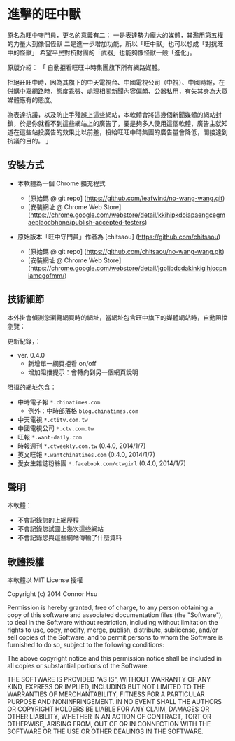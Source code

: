 # 進擊的旺中獸

原名為旺中守門員，更名的意義有二：
一是表達勢力龐大的媒體，其濫用第五權的力量大到像個怪獸
二是進一步增加功能，所以「旺中獸」也可以想成「對抗旺中的怪獸」
希望平民對抗財團的「武器」也能夠像怪獸一般「進化」。


原版介紹：
「
自動拒看旺旺中時集團旗下所有網路媒體。

拒絕旺旺中時，因為其旗下的中天電視台、中國電視公司（中視）、中國時報，在[併購中嘉網路](http://zh.wikipedia.org/zh-tw/%E6%97%BA%E6%97%BA%E4%B8%AD%E6%99%82%E4%BD%B5%E8%B3%BC%E4%B8%AD%E5%98%89%E6%A1%88)時，態度乖張、處理相關新聞內容偏頗、公器私用，有失其身為大眾媒體應有的態度。

為表達抗議，以及防止手殘誤上這些網站，本軟體會將這幾個新聞媒體的網站封鎖，於是你就看不到這些網站上的廣告了，要是夠多人使用這個軟體，廣告主就知道在這些站投廣告的效果比以前差，投給旺旺中時集團的廣告量會降低，間接達到抗議的目的。
」

## 安裝方式

* 本軟體為一個 Chrome 擴充程式
  - [原始碼 @ git repo] (https://github.com/leafwind/no-wang-wang.git)
  - [安裝網址 @ Chrome Web Store] (https://chrome.google.com/webstore/detail/kkihipkdoiapaengcegmaeplaocbhbne/publish-accepted-testers)

* 原始版本「旺中守門員」作者為 [chitsaou] (https://github.com/chitsaou)
  - [原始碼 @ git repo] (https://github.com/chitsaou/no-wang-wang.git)
  - [安裝網址 @ Chrome Web Store] (https://chrome.google.com/webstore/detail/jgoljbdcdakinkigihjocpniamcgofmm/)

## 技術細節

本外掛會偵測您瀏覽網頁時的網址，當網址包含旺中旗下的媒體網站時，自動阻擋瀏覽：

更新紀錄，：

* ver. 0.4.0
  - 新增單一網頁拒看 on/off
  - 增加阻擋提示：會轉向到另一個網頁說明

阻擋的網址包含：

* 中時電子報 `*.chinatimes.com`
  - 例外：中時部落格 `blog.chinatimes.com`
* 中天電視 `*.ctitv.com.tw`
* 中國電視公司 `*.ctv.com.tw`
* 旺報 `*.want-daily.com`
* 時報週刊 `*.ctweekly.com.tw` (0.4.0, 2014/1/7)
* 英文旺報 `*.wantchinatimes.com` (0.4.0, 2014/1/7)
* 愛女生雜誌粉絲團 `*.facebook.com/ctwgirl` (0.4.0, 2014/1/7)


## 聲明

本軟體：
* 不會記錄您的上網歷程
* 不會記錄您試圖上幾次這些網站
* 不會記錄您與這些網站傳輸了什麼資料

## 軟體授權

本軟體以 MIT License 授權

Copyright (c) 2014 Connor Hsu

Permission is hereby granted, free of charge, to any person obtaining a copy of this software and associated documentation files (the "Software"), to deal in the Software without restriction, including without limitation the rights to use, copy, modify, merge, publish, distribute, sublicense, and/or sell copies of the Software, and to permit persons to whom the Software is furnished to do so, subject to the following conditions:

The above copyright notice and this permission notice shall be included in all copies or substantial portions of the Software.

THE SOFTWARE IS PROVIDED "AS IS", WITHOUT WARRANTY OF ANY KIND, EXPRESS OR IMPLIED, INCLUDING BUT NOT LIMITED TO THE WARRANTIES OF MERCHANTABILITY, FITNESS FOR A PARTICULAR PURPOSE AND NONINFRINGEMENT. IN NO EVENT SHALL THE AUTHORS OR COPYRIGHT HOLDERS BE LIABLE FOR ANY CLAIM, DAMAGES OR OTHER LIABILITY, WHETHER IN AN ACTION OF CONTRACT, TORT OR OTHERWISE, ARISING FROM, OUT OF OR IN CONNECTION WITH THE SOFTWARE OR THE USE OR OTHER DEALINGS IN THE SOFTWARE.
